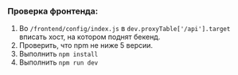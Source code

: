 ### Проверка фронтенда:
1. Во `/frontend/config/index.js` в `dev.proxyTable['/api'].target` вписать хост, на котором поднят бекенд.
2. Проверить, что npm не ниже 5 версии.
3. Выполнить `npm install`
4. Выполнить `npm run dev`

